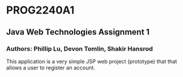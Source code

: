 # PROG2240A1
## Java Web Technologies Assignment 1
### Authors: Phillip Lu, Devon Tomlin, Shakir Hansrod

This application is a very simple JSP web project (prototype) that that allows a user to register an account.

